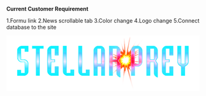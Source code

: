 **Current Customer Requirement**

1.Formu link
2.News scrollable  tab
3.Color change 
4.Logo change
5.Connect database to the site


![Logo](Documentations/Stellarprey.png)
